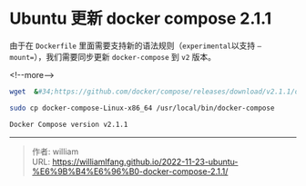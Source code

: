 # Ubuntu 更新 docker compose 2.1.1


由于在 `Dockerfile` 里面需要支持新的语法规则（`experimental`以支持 `–mount=`），我们需要同步更新 `docker-compose` 到 `v2` 版本。

&lt;!--more--&gt;

```bash
wget  &#34;https://github.com/docker/compose/releases/download/v2.1.1/docker-compose-$(uname -s)-$(uname -m)&#34;

sudo cp docker-compose-Linux-x86_64 /usr/local/bin/docker-compose

Docker Compose version v2.1.1
```



---

> 作者: william  
> URL: https://williamlfang.github.io/2022-11-23-ubuntu-%E6%9B%B4%E6%96%B0-docker-compose-2.1.1/  

